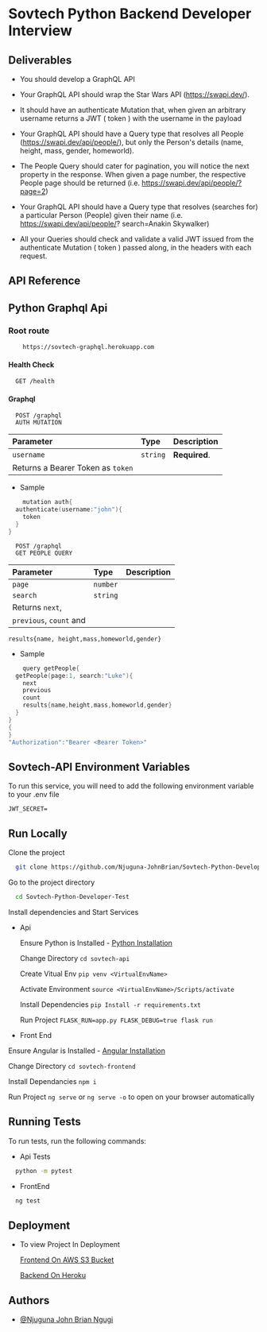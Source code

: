 
# Sovtech Python Backend Developer Interview

## Deliverables

- You should develop a GraphQL API

- Your GraphQL API should wrap the Star Wars API (https://swapi.dev/).

- It should have an authenticate Mutation that, when given an arbitrary username
returns a JWT ( token ) with the username in the payload

- Your GraphQL API should have a Query type that resolves all People
 (https://swapi.dev/api/people/), but only the Person's details (name, height, mass,
 gender, homeworld).

- The People Query should cater for pagination, you will notice the next property in
the response. When given a page number, the respective People page should be
returned (i.e. https://swapi.dev/api/people/?page=2)

- Your GraphQL API should have a Query type that resolves (searches for) a
particular Person (People) given their name (i.e. https://swapi.dev/api/people/?
search=Anakin Skywalker)

- All your Queries should check and validate a valid JWT issued from the
authenticate Mutation ( token ) passed along, in the headers with each request.


## API Reference

## Python Graphql Api

### Root route
```https
    https://sovtech-graphql.herokuapp.com
```

#### Health Check
```http
  GET /health
```

#### Graphql

```https
  POST /graphql
  AUTH MUTATION
```


| Parameter | Type     | Description                       |
| :-------- | :------- | :-------------------------------- |
| `username`      | `string` | **Required**.|
| Returns a Bearer Token as ``token``

- Sample
```go
    mutation auth{
  authenticate(username:"john"){
    token
  }
}

```


```https
  POST /graphql
  GET PEOPLE QUERY
```


| Parameter | Type     | Description                       |
| :-------- | :------- | :-------------------------------- |
| `page`      | `number` | |
| `search`      | `string` | |
| Returns `next`, 
   | `previous`, `count` and 
   `results{name, height,mass,homeworld,gender}`

- Sample
```go
    query getPeople{
  getPeople(page:1, search:"Luke"){
    next
    previous
    count
    results{name,height,mass,homeworld,gender}
  }
}
{
}
"Authorization":"Bearer <Bearer Token>"
```
## Sovtech-API Environment Variables

To run this service, you will need to add the following environment variable to your .env file

`JWT_SECRET=`



## Run Locally

Clone the project

```bash
  git clone https://github.com/Njuguna-JohnBrian/Sovtech-Python-Developer-Test
```

Go to the project directory

```bash
  cd Sovtech-Python-Developer-Test
```

Install dependencies and Start Services

- Api

  Ensure Python is Installed - [Python Installation](https://www.python.org/downloads/)

  Change Directory ```cd sovtech-api```

  Create Vitual Env ```pip venv <VirtualEnvName>```

  Activate Environment   ```source <VirtualEnvName>/Scripts/activate```

  Install Dependencies ```pip Install -r requirements.txt```

  Run Project ```FLASK_RUN=app.py FLASK_DEBUG=true flask run```


- Front End

Ensure Angular is Installed - [Angular Installation](https://angular.io/guide/setup-local)

Change Directory ```cd sovtech-frontend```

Install Dependancies ``npm i``

Run Project ``ng serve`` or ``ng serve -o``  to open on your browser automatically



## Running Tests

To run tests, run the following commands:

- Api Tests

```bash
  python -m pytest
```

- FrontEnd

```bash
  ng test
```


## Deployment

- To view Project In Deployment

    [Frontend On AWS S3 Bucket](http://sovtech-frontend.s3-website-us-east-1.amazonaws.com/)



    [Backend On Heroku](https://sovtech-graphql.herokuapp.com/graphql)
## Authors

- [@Njuguna John Brian Ngugi](https://github.com/Njuguna-JohnBrian)

